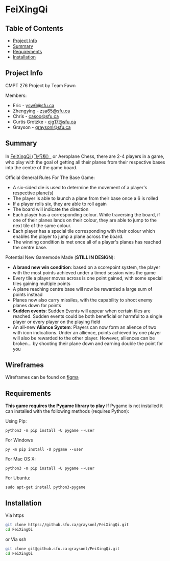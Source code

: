 # FeiXingQi

## Table of Contents

- [Project Info](#project-info)
- [Summary](#summary)
- [Requirements](#requirements)
- [Installation](#installation)

## Project Info
CMPT 276 Project by Team Fawn

Members:
- Eric - ysw6@sfu.ca
- Zhengying - zsa65@sfu.ca
- Chris - casoo@sfu.ca
- Curtis Grotzke - cjg17@sfu.ca
- Grayson - graysonl@sfu.ca

## Summary
In [FeiXingQi (飞行棋）](https://www.ymimports.com/pages/how-to-play-aeroplane-chess-fei-xing-qi) or Aeroplane Chess, there are 2-4 players in a game, who play with the goal of getting all their planes from their respective bases into the centre of the game board. 

Official General Rules For The Base Game:
* A six-sided die is used to determine the movement of a player's respective plane(s)
* The player is able to launch a plane from their base once a 6 is rolled
* If a player rolls six, they are able to roll again
* The board will indicate the direction
* Each player has a corresponding colour. While traversing the board, if one of their planes lands on their colour, they are able to jump to the next tile of the same colour.
* Each player has a special tile corresponding with their colour which enables the player to jump a plane across the board.
* The winning condition is met once all of a player's planes has reached the centre base.  

Potential New Gamemode Made (**STILL IN DESIGN**): 
* **A brand new win condition**: based on a scorepoint system, the player with the most points achieved under a timed session wins the game
* Every tile a player moves across is one point gained, with some special tiles gaining multiple points
* A plane reaching centre base will now be rewarded a large sum of points instead
* Planes now also carry missiles, with the capability to shoot enemy planes down for points
* **Sudden events**: Sudden Events will appear when certain tiles are reached. Sudden events could be both beneficial or harmful to a single player or every player on the playing field 
* An all-new **Aliance System**: Players can now form an alience of two with icon indications. Under an allience, points achieved by one player will also be rewarded to the other player. However, alliences can be broken... by shooting their plane down and earning double the point for you

## Wireframes
Wireframes can be found on [figma](https://www.figma.com/file/jqpiSDFuiUwqegEEUoQVvs/Spaceship-Chess-Wireframes?type=design&node-id=0%3A1&mode=design&t=6kDsDAlBPjDvWAsf-1)
## Requirements
**This game requires the Pygame library to play**
If Pygame is not installed it can installed with the following methods (requires Python):

Using Pip:

`
python3 -m pip install -U pygame --user
`

For Windows

`
py -m pip install -U pygame --user
`

For Mac OS X:

`
python3 -m pip install -U pygame --user
`

For Ubuntu:

`
sudo apt-get install python3-pygame
`


## Installation
Via https
```bash
git clone https://github.sfu.ca/graysonl/FeiXingQi.git
cd FeiXingQi
```
or 
Via ssh
```bash
git clone git@github.sfu.ca:graysonl/FeiXingQi.git
cd FeiXingQi
```
